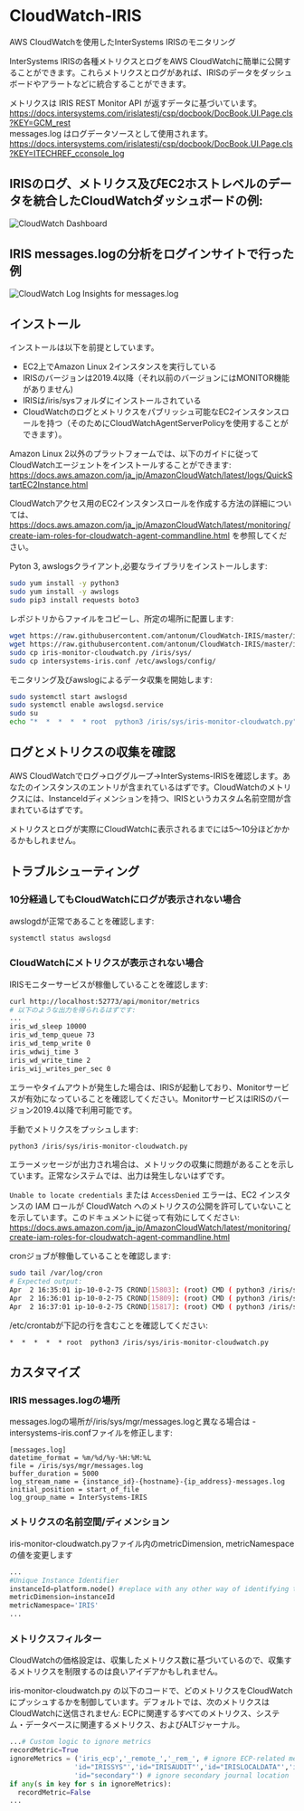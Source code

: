 # CloudWatch-IRIS

AWS CloudWatchを使用したInterSystems IRISのモニタリング

InterSystems IRISの各種メトリクスとログをAWS CloudWatchに簡単に公開することができます。これらメトリクスとログがあれば、IRISのデータをダッシュボードやアラートなどに統合することができます。

メトリクスは IRIS REST Monitor API が返すデータに基づいています。 https://docs.intersystems.com/irislatestj/csp/docbook/DocBook.UI.Page.cls?KEY=GCM_rest  
messages.log はログデータソースとして使用されます。 https://docs.intersystems.com/irislatestj/csp/docbook/DocBook.UI.Page.cls?KEY=ITECHREF_cconsole_log

## IRISのログ、メトリクス及びEC2ホストレベルのデータを統合したCloudWatchダッシュボードの例:
![CloudWatch Dashboard](https://github.com/antonum/CloudWatch-IRIS/blob/master/images/dashboard.png?raw=true)

## IRIS messages.logの分析をログインサイトで行った例
![CloudWatch Log Insights for messages.log](https://github.com/antonum/CloudWatch-IRIS/blob/master/images/log-insights.png?raw=true)

## インストール

インストールは以下を前提としています。
- EC2上でAmazon Linux 2インスタンスを実行している
- IRISのバージョンは2019.4以降（それ以前のバージョンにはMONITOR機能がありません)
- IRISは/iris/sysフォルダにインストールされている
- CloudWatchのログとメトリクスをパブリッシュ可能なEC2インスタンスロールを持つ（そのためにCloudWatchAgentServerPolicyを使用することができます）。

Amazon Linux 2以外のプラットフォームでは、以下のガイドに従ってCloudWatchエージェントをインストールすることができます: https://docs.aws.amazon.com/ja_jp/AmazonCloudWatch/latest/logs/QuickStartEC2Instance.html

CloudWatchアクセス用のEC2インスタンスロールを作成する方法の詳細については、https://docs.aws.amazon.com/ja_jp/AmazonCloudWatch/latest/monitoring/create-iam-roles-for-cloudwatch-agent-commandline.html を参照してください。

Pyton 3, awslogsクライアント,必要なライブラリをインストールします:

```bash
sudo yum install -y python3
sudo yum install -y awslogs
sudo pip3 install requests boto3

```

レポジトリからファイルをコピーし、所定の場所に配置します:

```bash
wget https://raw.githubusercontent.com/antonum/CloudWatch-IRIS/master/iris-monitor-cloudwatch.py
wget https://raw.githubusercontent.com/antonum/CloudWatch-IRIS/master/intersystems-iris.conf
sudo cp iris-monitor-cloudwatch.py /iris/sys/
sudo cp intersystems-iris.conf /etc/awslogs/config/

```

モニタリング及びawslogによるデータ収集を開始します:

```bash
sudo systemctl start awslogsd
sudo systemctl enable awslogsd.service
sudo su
echo "*  *  *  *  * root  python3 /iris/sys/iris-monitor-cloudwatch.py" >> /etc/crontab

```

## ログとメトリクスの収集を確認

AWS CloudWatchでログ->ロググループ->InterSystems-IRISを確認します。あなたのインスタンスのエントリが含まれているはずです。CloudWatchのメトリクスには、InstanceIdディメンションを持つ、IRISというカスタム名前空間が含まれているはずです。

メトリクスとログが実際にCloudWatchに表示されるまでには5～10分ほどかかるかもしれません。

## トラブルシューティング

### 10分経過してもCloudWatchにログが表示されない場合

awslogdが正常であることを確認します:
```bash
systemctl status awslogsd

```

### CloudWatchにメトリクスが表示されない場合

IRISモニターサービスが稼働していることを確認します:
```bash
curl http://localhost:52773/api/monitor/metrics
# 以下のような出力を得られるはずです:
...
iris_wd_sleep 10000
iris_wd_temp_queue 73
iris_wd_temp_write 0
iris_wdwij_time 3
iris_wd_write_time 2
iris_wij_writes_per_sec 0

```
エラーやタイムアウトが発生した場合は、IRISが起動しており、Monitorサービスが有効になっていることを確認してください。MonitorサービスはIRISのバージョン2019.4以降で利用可能です。

手動でメトリクスをプッシュします:
```bash
python3 /iris/sys/iris-monitor-cloudwatch.py
```
エラーメッセージが出力され場合は、メトリックの収集に問題があることを示しています。正常なシステムでは、出力は発生しないはずです。

`Unable to locate credentials` または `AccessDenied` エラーは、EC2 インスタンスの IAM ロールが CloudWatch へのメトリクスの公開を許可していないことを示しています。このドキュメントに従って有効にしてください: https://docs.aws.amazon.com/ja_jp/AmazonCloudWatch/latest/monitoring/create-iam-roles-for-cloudwatch-agent-commandline.html


cronジョブが稼働していることを確認します:
```bash
sudo tail /var/log/cron
# Expected output:
Apr  2 16:35:01 ip-10-0-2-75 CROND[15803]: (root) CMD ( python3 /iris/sys/iris-monitor-cloudwatch.py)
Apr  2 16:36:01 ip-10-0-2-75 CROND[15809]: (root) CMD ( python3 /iris/sys/iris-monitor-cloudwatch.py)
Apr  2 16:37:01 ip-10-0-2-75 CROND[15817]: (root) CMD ( python3 /iris/sys/iris-monitor-cloudwatch.py)
```
/etc/crontabが下記の行を含むことを確認してください: 
```
*  *  *  *  * root  python3 /iris/sys/iris-monitor-cloudwatch.py
```

## カスタマイズ

### IRIS messages.logの場所

messages.logの場所が/iris/sys/mgr/messages.logと異なる場合は - intersystems-iris.confファイルを修正します:
```
[messages.log]
datetime_format = %m/%d/%y-%H:%M:%L
file = /iris/sys/mgr/messages.log
buffer_duration = 5000
log_stream_name = {instance_id}-{hostname}-{ip_address}-messages.log
initial_position = start_of_file
log_group_name = InterSystems-IRIS

```

### メトリクスの名前空間/ディメンション

iris-monitor-cloudwatch.pyファイル内のmetricDimension, metricNamespaceの値を変更します

```python
...
#Unique Instance Identifier
instanceId=platform.node() #replace with any other way of identifying the instance
metricDimension=instanceId 
metricNamespace='IRIS'
...
```

### メトリクスフィルター

CloudWatchの価格設定は、収集したメトリクス数に基づいているので、収集するメトリクスを制限するのは良いアイデアかもしれません。

iris-monitor-cloudwatch.py の以下のコードで、どのメトリクスをCloudWatchにプッシュするかを制御しています。デフォルトでは、次のメトリクスはCloudWatchに送信されません: ECPに関連するすべてのメトリクス、システム・データベースに関連するメトリクス、およびALTジャーナル。
  
  ```python
  ...# Custom logic to ignore metrics
  recordMetric=True
  ignoreMetrics = ('iris_ecp','_remote_','_rem_', # ignore ECP-related metrics
                  'id="IRISSYS"','id="IRISAUDIT"','id="IRISLOCALDATA"','id="IRISTEMP"', # ignore system databases 
                  'id="secondary"') # ignore secondary journal location
  if any(s in key for s in ignoreMetrics):
    recordMetric=False
  ...
  ```


